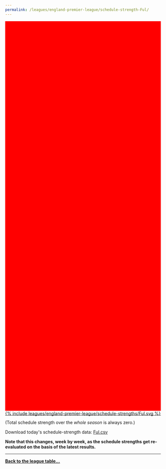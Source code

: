 ```yaml
---
permalink: /leagues/england-premier-league/schedule-strength-Ful/
---
```


<style>
.svg-wrap {
    background-color:red;
    height:0;
    padding-top:250%; /* 350px/550px */
    position: relative;
}

svg {
    background-color: white;
    height: 100%;
    display:block;
    width: 100%;
    position: absolute;
    top:0;
    left:0;
}
</style>


<div class="svg-wrap">
{% include leagues/england-premier-league/schedule-strengths/Ful.svg %}
</div>

-----

(Total schedule strength over the *whole season* is always zero.)


Download today's schedule-strength data: [Ful.csv](/assets/leagues/england-premier-league/2018/schedule-strengths/Ful.csv)

**Note that this changes, week by week, as the schedule strengths get re-evaluated on the
basis of the latest results.**

-----

[**Back to the league table...**](/leagues/england-premier-league)


